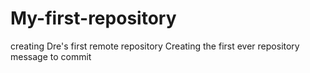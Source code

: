 # My-first-repository
creating Dre's first remote repository 
Creating the first ever repository message to commit
